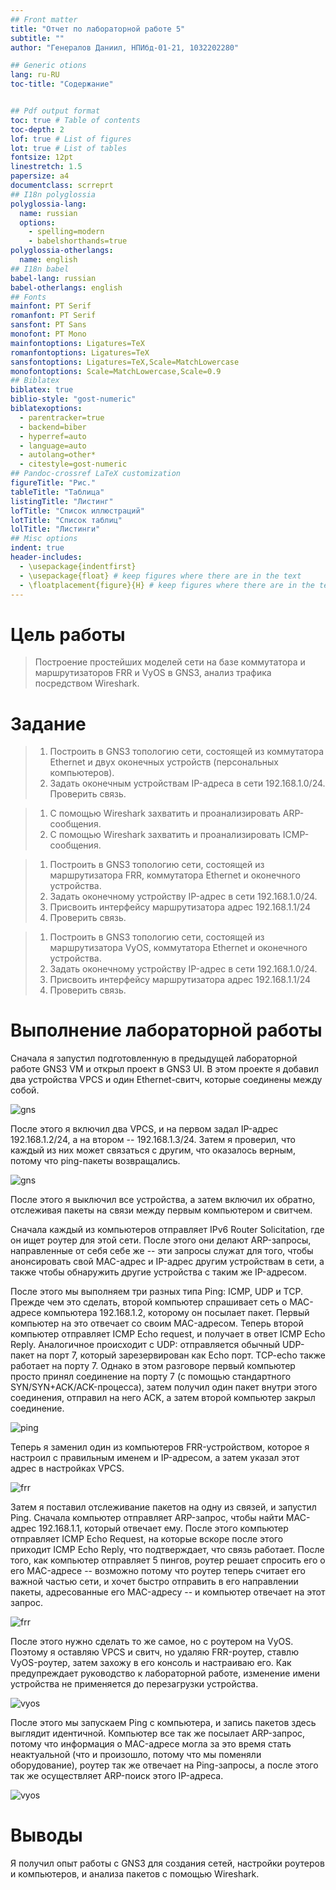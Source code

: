 ```yaml
---
## Front matter
title: "Отчет по лабораторной работе 5"
subtitle: ""
author: "Генералов Даниил, НПИбд-01-21, 1032202280"

## Generic otions
lang: ru-RU
toc-title: "Содержание"


## Pdf output format
toc: true # Table of contents
toc-depth: 2
lof: true # List of figures
lot: true # List of tables
fontsize: 12pt
linestretch: 1.5
papersize: a4
documentclass: scrreprt
## I18n polyglossia
polyglossia-lang:
  name: russian
  options:
	- spelling=modern
	- babelshorthands=true
polyglossia-otherlangs:
  name: english
## I18n babel
babel-lang: russian
babel-otherlangs: english
## Fonts
mainfont: PT Serif
romanfont: PT Serif
sansfont: PT Sans
monofont: PT Mono
mainfontoptions: Ligatures=TeX
romanfontoptions: Ligatures=TeX
sansfontoptions: Ligatures=TeX,Scale=MatchLowercase
monofontoptions: Scale=MatchLowercase,Scale=0.9
## Biblatex
biblatex: true
biblio-style: "gost-numeric"
biblatexoptions:
  - parentracker=true
  - backend=biber
  - hyperref=auto
  - language=auto
  - autolang=other*
  - citestyle=gost-numeric
## Pandoc-crossref LaTeX customization
figureTitle: "Рис."
tableTitle: "Таблица"
listingTitle: "Листинг"
lofTitle: "Список иллюстраций"
lotTitle: "Список таблиц"
lolTitle: "Листинги"
## Misc options
indent: true
header-includes:
  - \usepackage{indentfirst}
  - \usepackage{float} # keep figures where there are in the text
  - \floatplacement{figure}{H} # keep figures where there are in the text
---
```


# Цель работы

> Построение простейших моделей сети на базе коммутатора и маршрутизаторов FRR и VyOS в GNS3, анализ трафика посредством Wireshark.

# Задание

> 1. Построить в GNS3 топологию сети, состоящей из коммутатора Ethernet и двух оконечных устройств (персональных компьютеров).
> 2. Задать оконечным устройствам IP-адреса в сети 192.168.1.0/24. Проверить связь.

> 1. С помощью Wireshark захватить и проанализировать ARP-сообщения.
> 2. С помощью Wireshark захватить и проанализировать ICMP-сообщения.

> 1. Построить в GNS3 топологию сети, состоящей из маршрутизатора FRR, коммутатора Ethernet и оконечного устройства.
> 2. Задать оконечному устройству IP-адрес в сети 192.168.1.0/24.
> 3. Присвоить интерфейсу маршрутизатора адрес 192.168.1.1/24
> 4. Проверить связь.

> 1. Построить в GNS3 топологию сети, состоящей из маршрутизатора VyOS, коммутатора Ethernet и оконечного устройства.
> 2. Задать оконечному устройству IP-адрес в сети 192.168.1.0/24.
> 3. Присвоить интерфейсу маршрутизатора адрес 192.168.1.1/24
> 4. Проверить связь.



# Выполнение лабораторной работы

Сначала я запустил подготовленную в предыдущей лабораторной работе GNS3 VM
и открыл проект в GNS3 UI.
В этом проекте я добавил два устройства VPCS и один Ethernet-свитч, которые соединены между собой.

![gns](./1.png)

После этого я включил два VPCS, и на первом задал IP-адрес 192.168.1.2/24, а на втором -- 192.168.1.3/24.
Затем я проверил, что каждый из них может связаться с другим, что оказалось верным, потому что ping-пакеты возвращались.

![gns](./2.png)

После этого я выключил все устройства, а затем включил их обратно,
отслеживая пакеты на связи между первым компьютером и свитчем.

Сначала каждый из компьютеров отправляет IPv6 Router Solicitation,
где он ищет роутер для этой сети.
После этого они делают ARP-запросы, направленные от себя себе же --
эти запросы служат для того, чтобы анонсировать свой MAC-адрес и IP-адрес другим устройствам в сети,
а также чтобы обнаружить другие устройства с таким же IP-адресом.

После этого мы выполняем три разных типа Ping: ICMP, UDP и TCP.
Прежде чем это сделать, второй компьютер спрашивает сеть о MAC-адресе компьютера 192.168.1.2, которому он посылает пакет.
Первый компьютер на это отвечает со своим MAC-адресом.
Теперь второй компьютер отправляет ICMP Echo request,
и получает в ответ ICMP Echo Reply.
Аналогичное происходит с UDP: отправляется обычный UDP-пакет на порт 7,
который зарезервирован как Echo порт.
TCP-echo также работает на порту 7.
Однако в этом разговоре первый компьютер просто принял соединение на порту 7
(с помощью стандартного SYN/SYN+ACK/ACK-процесса),
затем получил один пакет внутри этого соединения, отправил на него ACK,
а затем второй компьютер закрыл соединение.

![ping](./3.png)

Теперь я заменил один из компьютеров FRR-устройством,
которое я настроил с правильным именем и IP-адресом,
а затем указал этот адрес в настройках VPCS.

![frr](./4.png)

Затем я поставил отслеживание пакетов на одну из связей,
и запустил Ping.
Сначала компьютер отправляет ARP-запрос, чтобы найти MAC-адрес 192.168.1.1,
который отвечает ему.
После этого компьютер отправляет ICMP Echo Request,
на которые вскоре после этого приходит ICMP Echo Reply,
что подтверждает, что связь работает.
После того, как компьютер отправляет 5 пингов,
роутер решает спросить его о его MAC-адресе -- возможно потому что роутер теперь считает его важной частью сети,
и хочет быстро отправить в его направлении пакеты, адресованные его MAC-адресу --
и компьютер отвечает на этот запрос.


![frr](./5.png)

После этого нужно сделать то же самое, но с роутером на VyOS.
Поэтому я оставляю VPCS и свитч, но удаляю FRR-роутер,
ставлю VyOS-роутер,
затем захожу в его консоль и настраиваю его.
Как предупреждает руководство к лабораторной работе,
изменение имени устройства не применяется до перезагрузки устройства.

![vyos](./6.png)

После этого мы запускаем Ping с компьютера,
и запись пакетов здесь выглядит идентичной.
Компьютер все так же посылает ARP-запрос,
потому что информация о MAC-адресе могла за это время стать неактуальной
(что и произошло, потому что мы поменяли оборудование),
роутер так же отвечает на Ping-запросы,
а после этого так же осуществляет ARP-поиск этого IP-адреса.

![vyos](./7.png)


# Выводы

Я получил опыт работы с GNS3 для создания сетей, настройки роутеров и компьютеров,
и анализа пакетов с помощью Wireshark.
